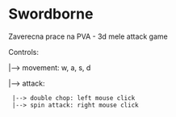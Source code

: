 # Swordborne
 Zaverecna prace na PVA - 3d mele attack game

Controls: 

|--> movement: w, a, s, d

|--> attack:

     |--> double chop: left mouse click
     |--> spin attack: right mouse click
